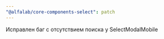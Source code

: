 ```yaml
---
"@alfalab/core-components-select": patch
---
```


Исправлен баг с отсутствием поиска у SelectModalMobile
